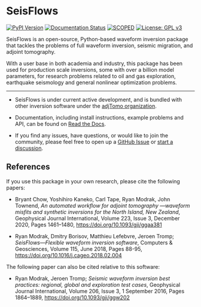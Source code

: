 SeisFlows 
==========

[![PyPI Version](https://img.shields.io/pypi/v/seisflows.svg)](https://pypi.python.org/pypi/seisflows)
[![Documentation Status](https://readthedocs.org/projects/seisflows/badge/?version=devel)](https://seisflows.readthedocs.io/en/devel/?badge=devel)
[![SCOPED](https://img.shields.io/endpoint?url=https://runkit.io/wangyinz/scoped/branches/master/adjTomo)](https://github.com/SeisSCOPED/container/pkgs/container/adjtomo)
[![License: GPL v3](https://img.shields.io/badge/License-GPLv3-blue.svg)](https://www.gnu.org/licenses/gpl-3.0)

SeisFlows is an open-source, Python-based waveform inversion package that tackles the problems of full waveform inversion, seismic migration, and adjoint tomography. 

With a user base in both academia and industry, this package has been used for production scale inversions, some with over a billion model parameters, for research problems related to oil and gas exploration, earthquake seismology and general nonlinear optimization problems.



---

- SeisFlows is under current active development, and is bundled with other inversion software under the [adjTomo organization](https://github.com/adjtomo).

- Documentation, including install instructions, example problems and API, can be found on [Read the Docs](https://seisflows.readthedocs.io).

- If you find any issues, have questions, or would like to join the community, please feel free to open up a [GitHub Issue](https://github.com/adjtomo/seisflows/issues) or [start a discussion](https://github.com/orgs/adjtomo/discussions). 


References
----------
If you use this package in your own research, please cite the following papers:

- Bryant Chow, Yoshihiro Kaneko, Carl Tape, Ryan Modrak, John Townend, *An automated workflow for adjoint tomography     —waveform misfits and synthetic inversions for the North Island, New Zealand*, Geophysical Journal International, Volume 223, Issue 3, December 2020, Pages 1461–1480, https://doi.org/10.1093/gji/ggaa381

- Ryan Modrak, Dmitry Borisov, Matthieu Lefebvre, Jeroen Tromp; *SeisFlows—Flexible waveform inversion software*, Computers & Geosciences, Volume 115, June 2018, Pages 88-95, https://doi.org/10.1016/j.cageo.2018.02.004

The following paper can also be cited relative to this software:

- Ryan Modrak, Jeroen Tromp; *Seismic waveform inversion best practices: regional, global and exploration test cases*, Geophysical Journal International, Volume 206, Issue 3, 1 September 2016, Pages 1864–1889, https://doi.org/10.1093/gji/ggw202


